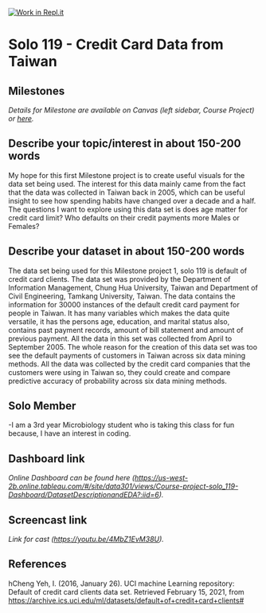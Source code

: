 [![Work in Repl.it](https://classroom.github.com/assets/work-in-replit-14baed9a392b3a25080506f3b7b6d57f295ec2978f6f33ec97e36a161684cbe9.svg)](https://classroom.github.com/online_ide?assignment_repo_id=366325&assignment_repo_type=GroupAssignmentRepo)
# Solo 119 - Credit Card Data from Taiwan


## Milestones

*Details for Milestone are available on Canvas (left sidebar, Course Project) or [here](https://firas.moosvi.com/courses/data301/project/milestone01.html).*

## Describe your topic/interest in about 150-200 words

My hope for this first Milestone project is to create useful visuals for the data set being used. The interest for this data mainly came from the fact that the data was collected in Taiwan back in 2005, which can be useful insight to see how spending habits have changed over a decade and a half. The questions I want to explore using this data set is does age matter for credit card limit? Who defaults on their credit payments more Males or Females?

## Describe your dataset in about 150-200 words

The data set being used for this Milestone project 1, solo 119 is default of credit card clients. The data set was provided by the Department of Information Management, Chung Hua University, Taiwan and Department of Civil Engineering, Tamkang University, Taiwan. The data contains the information for 30000 instances of the default credit card payment for people in Taiwan. It has many variables which makes the data quite versatile, it has the persons age, education, and marital status also, contains past payment records, amount of bill statement and amount of previous payment. All the data in this set was collected from April to September 2005. The whole reason for the creation of this data set was too see the default payments of customers in Taiwan across six data mining methods. All the data was collected by the credit card companies that the customers were using in Taiwan so, they could create and compare predictive accuracy of probability across six data mining methods.

## Solo Member

-I am a 3rd year Microbiology student who is taking this class for fun because, I have an interest in coding.

## Dashboard link

*Online Dashboard can be found here (https://us-west-2b.online.tableau.com/#/site/data301/views/Course-project-solo_119-Dashboard/DatasetDescriptionandEDA?:iid=6).*

## Screencast link

*Link for cast (https://youtu.be/4MbZ1EvM38U).*
## References

hCheng Yeh, I. (2016, January 26). UCI machine Learning repository: Default of credit card clients data set. Retrieved February 15, 2021, from https://archive.ics.uci.edu/ml/datasets/default+of+credit+card+clients#
